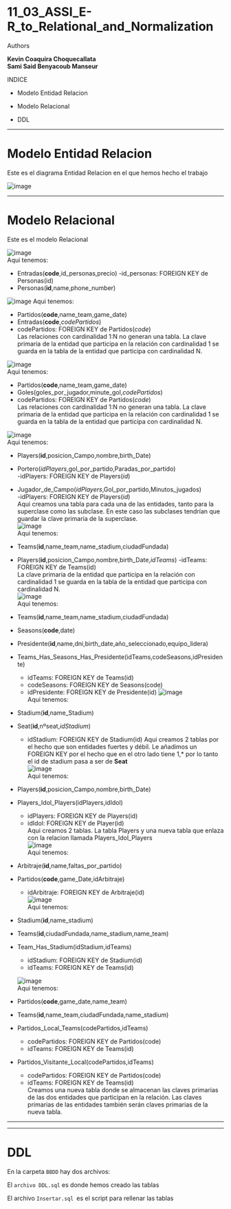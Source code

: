 # 11_03_ASSI_E-R_to_Relational_and_Normalization

Authors

**Kevin Coaquira Choquecallata**  
**Sami Said Benyacoub Manseur**  

INDICE

+ Modelo Entidad Relacion 
* Modelo Relacional 
- DDL

----------------------------------------------------------------------------------------------------------------------------------------------------------------------------------------------





# Modelo Entidad Relacion 

 Este es el diagrama Entidad Relacion en el que hemos hecho el trabajo

![image](https://github.com/sami24120/11_03_ASSI_E-R_to_Relational_and_Normalization/assets/91737963/4c9a31c5-e05b-4fad-b231-c5d57166586c)



----------------------------------------------------------------------------------------------------------------------------------------------------------------------------------------------

# Modelo Relacional

Este es el modelo Relacional 

![image](https://github.com/sami24120/11_03_ASSI_E-R_to_Relational_and_Normalization/assets/91737963/6c1cfb32-1f29-4796-929a-c99d8470a3ea)  
Aqui tenemos:  
- Entradas(**code**,id_personas,precio)
  -id_personas: FOREIGN KEY de Personas(id)  
- Personas(**id**,name,phone_number)  


![image](https://github.com/sami24120/11_03_ASSI_E-R_to_Relational_and_Normalization/assets/91737963/2bc72a18-b48c-427c-b655-fe94cd9d4910)
Aqui tenemos:
- Partidos(**code**,name_team,game_date)  
- Entradas(**code**,*codePartidos*)  
 - codePartidos: FOREIGN KEY de Partidos(*code*)  
Las relaciones con cardinalidad 1:N no generan una tabla. La clave primaria de la entidad que participa en la relación con cardinalidad 1 se guarda en la tabla de la entidad que participa con cardinalidad N.  

![image](https://github.com/sami24120/11_03_ASSI_E-R_to_Relational_and_Normalization/assets/91737963/a3915432-e6d2-4209-99c0-7416c68f0a2a)  
Aqui tenemos:  
- Partidos(**code**,name_team,game_date)  
- Goles(goles_por_jugador,minute_gol,*codePartidos*)  
 - codePartidos: FOREIGN KEY de Partidos(*code*)  
Las relaciones con cardinalidad 1:N no generan una tabla. La clave primaria de la entidad que participa en la relación con cardinalidad 1 se guarda en la tabla de la entidad que participa con cardinalidad N.  

![image](https://github.com/sami24120/11_03_ASSI_E-R_to_Relational_and_Normalization/assets/91737963/ddfb9444-6998-4fad-b93d-d6d836691fb6)  
Aqui tenemos:  
- Players(**id**,posicion_Campo,nombre,birth_Date)
- Portero(*idPlayers*,gol_por_partido,Paradas_por_partido)  
   -idPlayers: FOREIGN KEY de Players(*id*)
- Jugador_de_Campo(*idPlayers*,Gol_por_partido,Minutos_jugados)  
  -idPlayers: FOREIGN KEY de Players(*id*)  
Aqui creamos una tabla para cada una de las entidades, tanto para la superclase como las subclase. En este caso las subclases tendrían que guardar la clave primaria de la superclase.  
![image](https://github.com/sami24120/11_03_ASSI_E-R_to_Relational_and_Normalization/assets/91737963/18c41207-870a-4ed2-8201-84e57797a450)  
Aqui tenemos:  
- Teams(**id**,name_team,name_stadium,ciudadFundada)  
- Players(**id**,posicion_Campo,nombre,birth_Date,*idTeams*)
  -idTeams: FOREIGN KEY de Teams(id)  
La clave primaria de la entidad que participa en la relación con cardinalidad 1 se guarda en la tabla de la entidad que participa con cardinalidad N.  
![image](https://github.com/sami24120/11_03_ASSI_E-R_to_Relational_and_Normalization/assets/91737963/d038ed6b-093d-4974-9ad7-c566d78b2516)  
Aqui tenemos:  
- Teams(**id**,name_team,name_stadium,ciudadFundada)
- Seasons(**code**,date)
- Presidente(**id**,name,dni,birth_date,año_seleccionado,equipo_lidera)  
- Teams_Has_Seasons_Has_Presidente(idTeams,codeSeasons,idPresidente)  
  - idTeams: FOREIGN KEY de Teams(id)
  - codeSeasons: FOREIGN KEY de Seasons(code)  
  - idPresidente: FOREIGN KEY de Presidente(id)
![image](https://github.com/sami24120/11_03_ASSI_E-R_to_Relational_and_Normalization/assets/91737963/17afce37-103d-4925-a8e5-5c2e71dd500a)  
Aqui tenemos:
- Stadium(**id**,name_Stadium)
- Seat(**id**,nºseat,*idStadium*)
  - idStadium: FOREIGN KEY de Stadium(id)
Aqui creamos 2 tablas por el hecho que son entidades fuertes y débil. Le añadimos un FOREIGN KEY por el hecho que en el otro lado tiene 1,* por lo tanto el id de stadium pasa a ser de **Seat**  
![image](https://github.com/sami24120/11_03_ASSI_E-R_to_Relational_and_Normalization/assets/91737963/4fa94acc-1c52-4355-89b4-0ba62ff89a25)  
Aqui tenemos:  
- Players(**id**,posicion_Campo,nombre,birth_Date)
- Players_Idol_Players(idPlayers,idIdol)
  - idPlayers: FOREIGN KEY de Players(id)
  - idIdol: FOREIGN KEY de Player(id)  
Aqui creamos 2 tablas. La tabla Players y una nueva tabla que enlaza con la relacion llamada Players_Idol_Players  
![image](https://github.com/sami24120/11_03_ASSI_E-R_to_Relational_and_Normalization/assets/91737963/5b311234-eb86-4a5e-8c0d-be1959d65449)  
Aqui tenemos:
- Arbitraje(**id**,name,faltas_por_partido)
- Partidos(**code**,game_Date,idArbitraje)
  - idArbitraje: FOREIGN KEY de Arbitraje(id)  
![image](https://github.com/sami24120/11_03_ASSI_E-R_to_Relational_and_Normalization/assets/91737963/ff884f55-648f-4d74-b12c-cbb2d580e8cf)  
Aqui tenemos:  
- Stadium(**id**,name_stadium)
- Teams(**id**,ciudadFundada,name_stadium,name_team)
- Team_Has_Stadium(idStadium,idTeams)
  - idStadium: FOREIGN KEY de Stadium(id)
  - idTeams: FOREIGN KEY de Teams(id)  
  
  ![image](https://github.com/sami24120/11_03_ASSI_E-R_to_Relational_and_Normalization/assets/91737963/2cfa7130-c60f-4ed0-bc04-bab3b02aafcd)  
Aqui tenemos:  
- Partidos(**code**,game_date,name_team)
- Teams(**id**,name_team,ciudadFundada,name_stadium)
- Partidos_Local_Teams(codePartidos,idTeams)
  - codePartidos: FOREIGN KEY de Partidos(code)
  - idTeams: FOREIGN KEY de Teams(id)
- Partidos_Visitante_Local(codePartidos,idTeams)
  - codePartidos: FOREIGN KEY de Partidos(code)
  - idTeams: FOREIGN KEY de Teams(id)  
Creamos una nueva tabla donde se almacenan las claves primarias de las dos entidades que participan en la relación. Las claves primarias de las entidades también serán claves primarias de la nueva tabla.
  

----------------------------------------------------------------------------------------
----------------------------------------------------------------------------------------
# DDL 

En la carpeta `BBDD` hay dos archivos:

El `archivo DDL.sql` es donde hemos creado las tablas

El archivo `Insertar.sql `es el script para rellenar las tablas 

